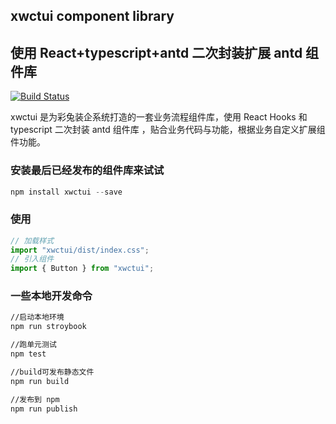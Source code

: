 ## xwctui component library

## 使用 React+typescript+antd 二次封装扩展 antd 组件库

[![Build Status](https://travis-ci.com/vikingmute/vikingship.svg?token=mHoDqxyxXWX5BSpu8L9y&branch=master)](https://travis-ci.com/vikingmute/vikingship)

xwctui 是为彩兔装企系统打造的一套业务流程组件库，使用 React Hooks 和 typescript 二次封装 antd 组件库
，贴合业务代码与功能，根据业务自定义扩展组件功能。

### 安装最后已经发布的组件库来试试

```javascript
npm install xwctui --save
```

### 使用

```javascript
// 加载样式
import "xwctui/dist/index.css";
// 引入组件
import { Button } from "xwctui";
```

### 一些本地开发命令

```bash
//启动本地环境
npm run stroybook

//跑单元测试
npm test

//build可发布静态文件
npm run build

//发布到 npm
npm run publish
```
